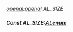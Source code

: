 _[openal](../../modules/openal/openal-module.md):[openal](../../modules/openal/openal-module.md).AL\_SIZE_
##### Const AL\_SIZE:[ALenum](../../modules/openal/openal-alenum.md)
